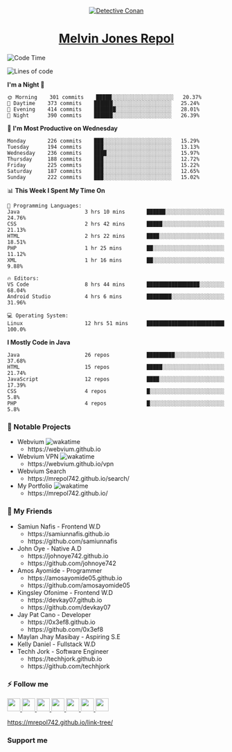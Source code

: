 <p align="center">

<a href="https://mrepol742.github.io">
  <img alt="Detective Conan" src="https://mrepol742-gif-randomizer.vercel.app/api/#2" /> 
  </a> 
<h1 align="center"><a href="https://mrepol742.github.io/">Melvin Jones Repol</a></h1>
</p>

<!--START_SECTION:waka-->
![Code Time](http://img.shields.io/badge/Code%20Time-787%20hrs%2013%20mins-blue)

![Lines of code](https://img.shields.io/badge/From%20Hello%20World%20I%27ve%20Written-237%20Thousand%20lines%20of%20code-blue)

**I'm a Night 🦉** 

```text
🌞 Morning    301 commits    █████░░░░░░░░░░░░░░░░░░░░   20.37% 
🌆 Daytime    373 commits    ██████░░░░░░░░░░░░░░░░░░░   25.24% 
🌃 Evening    414 commits    ███████░░░░░░░░░░░░░░░░░░   28.01% 
🌙 Night      390 commits    ██████░░░░░░░░░░░░░░░░░░░   26.39%

```
📅 **I'm Most Productive on Wednesday** 

```text
Monday       226 commits    ███░░░░░░░░░░░░░░░░░░░░░░   15.29% 
Tuesday      194 commits    ███░░░░░░░░░░░░░░░░░░░░░░   13.13% 
Wednesday    236 commits    ████░░░░░░░░░░░░░░░░░░░░░   15.97% 
Thursday     188 commits    ███░░░░░░░░░░░░░░░░░░░░░░   12.72% 
Friday       225 commits    ███░░░░░░░░░░░░░░░░░░░░░░   15.22% 
Saturday     187 commits    ███░░░░░░░░░░░░░░░░░░░░░░   12.65% 
Sunday       222 commits    ███░░░░░░░░░░░░░░░░░░░░░░   15.02%

```


📊 **This Week I Spent My Time On** 

```text
💬 Programming Languages: 
Java                     3 hrs 10 mins       ██████░░░░░░░░░░░░░░░░░░░   24.76% 
CSS                      2 hrs 42 mins       █████░░░░░░░░░░░░░░░░░░░░   21.13% 
HTML                     2 hrs 22 mins       ████░░░░░░░░░░░░░░░░░░░░░   18.51% 
PHP                      1 hr 25 mins        ██░░░░░░░░░░░░░░░░░░░░░░░   11.12% 
XML                      1 hr 16 mins        ██░░░░░░░░░░░░░░░░░░░░░░░   9.88%

🔥 Editors: 
VS Code                  8 hrs 44 mins       █████████████████░░░░░░░░   68.04% 
Android Studio           4 hrs 6 mins        ████████░░░░░░░░░░░░░░░░░   31.96%

💻 Operating System: 
Linux                    12 hrs 51 mins      █████████████████████████   100.0%

```

**I Mostly Code in Java** 

```text
Java                     26 repos            █████████░░░░░░░░░░░░░░░░   37.68% 
HTML                     15 repos            █████░░░░░░░░░░░░░░░░░░░░   21.74% 
JavaScript               12 repos            ████░░░░░░░░░░░░░░░░░░░░░   17.39% 
CSS                      4 repos             █░░░░░░░░░░░░░░░░░░░░░░░░   5.8% 
PHP                      4 repos             █░░░░░░░░░░░░░░░░░░░░░░░░   5.8%

```



<!--END_SECTION:waka-->

### 🚧 Notable Projects
<ul>
<li>Webvium <img src="https://wakatime.com/badge/user/8ad4afa2-1a56-40d1-a949-4663473915b6/project/f7aa3bd8-bf4b-46f4-a0bb-57fa0cfb6287.svg"
                    alt="wakatime"></h5>
      <ul>
      <li>https://webvium.github.io</li>
    </ul>
  </li>
  <li>Webvium VPN <img loading="lazy"
                    src="https://wakatime.com/badge/user/8ad4afa2-1a56-40d1-a949-4663473915b6/project/6f406616-d468-4419-9d8f-67ed88f99e2e.svg"
                    alt="wakatime">
      <ul>
      <li>https://webvium.github.io/vpn</li>
    </ul>
  </li>
  <li>Webvium Search
      <ul>
      <li>https://mrepol742.github.io/search/</li>
    </ul>
  </li>
    <li>My Portfolio <img loading="lazy"
                    src="https://wakatime.com/badge/user/8ad4afa2-1a56-40d1-a949-4663473915b6/project/9458f437-f00b-4273-9cef-212b398ff055.svg"
                    alt="wakatime">
      <ul>
      <li>https://mrepol742.github.io/</li>
    </ul>
  </li>
  </ul>

### 👥 My Friends
<ul>
  <li>Samiun Nafis - Frontend W.D
      <ul>
      <li>https://samiunnafis.github.io</li>
      <li>https://github.com/samiunnafis</li>
    </ul>
  </li>
  <li>John Oye - Native A.D
      <ul>
      <li>https://johnoye742.github.io</li>
      <li>https://github.com/johnoye742</li>
    </ul>
  </li>
  <li>Amos Ayomide - Programmer
    <ul>
      <li>https://amosayomide05.github.io</li>
      <li>https://github.com/amosayomide05</li>
    </ul>
  </li>
  <li>Kingsley Ofonime - Frontend W.D
      <ul>
      <li>https://devkay07.github.io</li>
      <li>https://github.com/devkay07</li>
    </ul>
  </li>
    <li>Jay Pat Cano - Developer
      <ul>
      <li>https://0x3ef8.github.io</li>
      <li>https://github.com/0x3ef8</li>
    </ul>
  </li>
    <li>Maylan Jhay Masibay - Aspiring S.E
  </li>
    <li>Kelly Daniel - Fullstack W.D
  </li>
    <li>Techh Jork - Software Engineer
      <ul>
      <li>https://techhjork.github.io</li>
      <li>https://github.com/techhjork</li>
    </ul>
  </li>
</ul>

### :zap: Follow me
<a href="https://mrepol742.github.io/">
  <img src="https://github.com/mrepol742/mrepol742/blob/master/images/web.svg" width="30">
</a>
<a href="https://facebook.com/melvinjonesrepol">
  <img src="https://github.com/mrepol742/mrepol742/blob/master/images/facebook.svg" width="30">
</a>
<a href="https://instagram.com/melvinjonesrepol">
  <img src="https://github.com/mrepol742/mrepol742/blob/master/images/instagram.svg" width="30">
</a>
<a href="https://pinterest.com/mrepol742">
  <img src="https://github.com/mrepol742/mrepol742/blob/master/images/pinterest.svg" width="30">
</a>
<a href="https://twitter.com/mrepol742`">
  <img src="https://github.com/mrepol742/mrepol742/blob/master/images/twitter.svg" width="30">
</a>
<a href="https://linkedin.com/in/mrepol742">
  <img src="https://github.com/mrepol742/mrepol742/blob/master/images/linkedin.svg" width="30">
</a>
<a href="https://www.youtube.com/channel/UCDYRUXJ8Qldrvb00q9t2KDA">
  <img src="https://github.com/mrepol742/mrepol742/blob/master/images/youtube.svg" width="30">
</a>

https://mrepol742.github.io/link-tree/

### Support me


